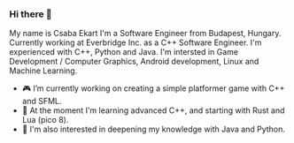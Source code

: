 ### Hi there 👋

My name is Csaba Ekart I'm a Software Engineer from Budapest, Hungary. Currently working at Everbridge Inc. as a C++ Software Engineer. I'm experienced with C++, Python and Java. I'm intersted in Game Development / Computer Graphics, Android development, Linux and Machine Learning.

- 🎮 I’m currently working on creating a simple platformer game with C++ and SFML.
- 📖 At the moment I'm learning advanced C++, and starting with Rust and Lua (pico 8).
- 🌱 I'm also interested in deepening my knowledge with Java and Python.

<!--
**ekaktusz/ekaktusz** is a ✨ _special_ ✨ repository because its `README.md` (this file) appears on your GitHub profile.

Here are some ideas to get you started:

- 🔭 I’m currently working on ...
- 🌱 I’m currently learning ...
- 👯 I’m looking to collaborate on ...
- 🤔 I’m looking for help with ...
- 💬 Ask me about ...
- 📫 How to reach me: ...
- 😄 Pronouns: ...
- ⚡ Fun fact: ...
-->
